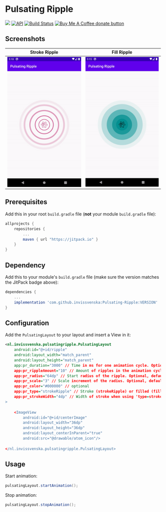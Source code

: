# Pulsating Ripple
[![](https://jitpack.io/v/invissvenska/Pulsating-Ripple.svg)](https://jitpack.io/#invissvenska/Pulsating-Ripple) 
[![API](https://img.shields.io/badge/API-16%2B-brightgreen.svg?style=flat)](https://android-arsenal.com/api?level=16)
<a href="https://github.com/invissvenska/Pulsating-Ripple/actions"><img alt="Build Status" src="https://github.com/invissvenska/Pulsating-Ripple/workflows/Android-Library%20CI/badge.svg"/></a> 
<span class="badge-buymeacoffee"><a href="https://www.paypal.com/paypalme/svenvandentweel/3" title="Donate to this project using Buy Me A Coffee"><img src="https://img.shields.io/badge/buy%20me%20a%20coffee-donate-yellow.svg" alt="Buy Me A Coffee donate button" /></a></span>  

## Screenshots

Stroke Ripple                             | Fill Ripple
:----------------------------------------:|:---------------------------------------:
![Stroke Ripple](media/ripple-stroke.gif) | ![Fill Ripple](media/ripple-fill.gif)

## Prerequisites

Add this in your root `build.gradle` file (**not** your module `build.gradle` file):

```gradle
allprojects {
    repositories {
        ...
        maven { url "https://jitpack.io" }
    }
}
```

## Dependency

Add this to your module's `build.gradle` file (make sure the version matches the JitPack badge above):

```gradle
dependencies {
    ...
    implementation 'com.github.invissvenska:Pulsating-Ripple:VERSION'
}
```

## Configuration

Add the `PulsatingLayout` to your layout and insert a View in it:

```xml
<nl.invissvenska.pulsatingripple.PulsatingLayout
    android:id="@+id/ripple"
    android:layout_width="match_parent"
    android:layout_height="match_parent"
    app:pr_duration="3000" // Time in ms for one animation cycle. Optional, default is 3000
    app:pr_rippleAmount="10" // Amount of ripples in the animation cycle. Optional, default is 6
    app:pr_radius="64dp" // Start radius of the ripple. Optional, default is 24dp
    app:pr_scale="3" // Scale increment of the radius. Optional, default is 6
    app:pr_color="#000000" // optional
    app:pr_type="strokeRipple" // Stroke (strokeRipple) or filled (fillRipple) ripples, Optional, default is 'fillRipple'
    app:pr_strokeWidth="4dp" // Width of stroke when using 'type=stroke' otherwise field is ignored. Optional, default is 2dp
>

    <ImageView
        android:id="@+id/centerImage"
        android:layout_width="36dp"
        android:layout_height="36dp"
        android:layout_centerInParent="true"
        android:src="@drawable/atom_icon"/>

</nl.invissvenska.pulsatingripple.PulsatingLayout>
```

## Usage

Start animation:

``` java
pulsatingLayout.startAnimation();
```
Stop animation:

``` java             
pulsatingLayout.stopAnimation();
```